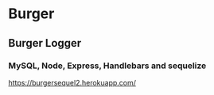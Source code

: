 # Burger
## Burger Logger
### MySQL, Node, Express, Handlebars and sequelize 
https://burgersequel2.herokuapp.com/
